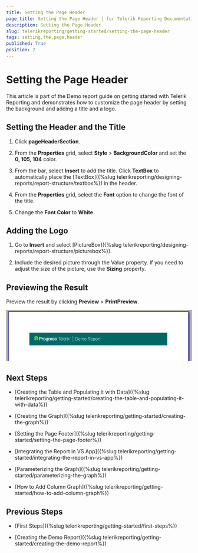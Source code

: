 ```yaml
---
title: Setting the Page Header
page_title: Setting the Page Header | for Telerik Reporting Documentation
description: Setting the Page Header
slug: telerikreporting/getting-started/setting-the-page-header
tags: setting,the,page,header
published: True
position: 2
---
```


# Setting the Page Header



This article is part of the Demo report guide on getting started with Telerik Reporting and demonstrates
        how to customize the page header by setting the background and adding a title and a logo.
      

## Setting the Header and the Title

1. Click __pageHeaderSection__.
            

1. From the __Properties__ grid, select __Style__ > __BackgroundColor__              and set the __0, 105, 104__ color.
            

1. From the bar, select __Insert__ to add the title. Click __TextBox__              to automatically place the [TextBox]({%slug telerikreporting/designing-reports/report-structure/textbox%}) in the header.
            

1. From the __Properties__ grid, select the __Font__ option to change the font of the title.
            

1. Change the __Font Color__ to __White__.
            

## Adding the Logo

1. Go to __Insert__ and select [PictureBox]({%slug telerikreporting/designing-reports/report-structure/picturebox%}).
            

1. Include the desired picture through the Value property. If you need to adjust the size of the picture, use the __Sizing__ property.
            

## Previewing the Result

Preview the result by clicking __Preview__ > __PrintPreview__.
          
  ![Page Header](images/PageHeader.PNG)

## Next Steps

* [Creating the Table and Populating it with Data]({%slug telerikreporting/getting-started/creating-the-table-and-populating-it-with-data%})

* [Creating the Graph]({%slug telerikreporting/getting-started/creating-the-graph%})

* [Setting the Page Footer]({%slug telerikreporting/getting-started/setting-the-page-footer%})

* [Integrating the Report in VS App]({%slug telerikreporting/getting-started/integrating-the-report-in-vs-app%})

* [Parameterizing the Graph]({%slug telerikreporting/getting-started/parameterizing-the-graph%})

* [How to Add Column Graph]({%slug telerikreporting/getting-started/how-to-add-column-graph%})

## Previous Steps

* [First Steps]({%slug telerikreporting/getting-started/first-steps%})

* [Creating the Demo Report]({%slug telerikreporting/getting-started/creating-the-demo-report%})
